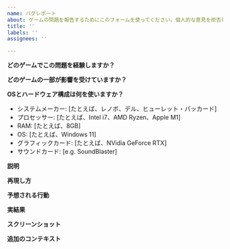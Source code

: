 ```yaml
---
name: バグレポート
about: ゲームの問題を報告するためにこのフォームを使ってください。個人的な意見を拒否します。
title: ''
labels: ''
assignees: ''

---
```


**どのゲームでこの問題を経験しますか？**
<!-- たとえば、「東方香霖伝」を入れてください。 -->

**どのゲームの一部が影響を受けていますか？**
<!-- たとえば、「ステージ２」か「セットアップ／ハイスコア画面」を入れてください。 -->


**OSとハードウェア構成は何を使いますか？**
 - システムメーカー: [たとえば、レノボ、デル、ヒューレット・パッカード] <!-- カスタムPCを使えば、マザーボードメーカーを入れてください。Macを使えば、Appleを入れてください。 -->
 - プロセッサー: [たとえば、Intel i7、AMD Ryzen、Apple M1]
 - RAM: [たとえば、8GB]
 - OS: [たとえば、Windows 11]
 - グラフィックカード: [たとえば、NVidia GeForce RTX]
 - サウンドカード: [e.g. SoundBlaster]

**説明**
<!-- 1つ以上の文で、問題を説明してください。「ボスは不具合のある」や「ボスは圧倒的な」やなど非説明的な語句を使わないでください。 -->


**再現し方**
<!-- バグを起こりにするために全ての行動をリストしてください。あらゆる可能性を考慮して再現可能でなければなりません。 -->


**予想される行動**
<!-- バグが存在しないなら何が起こるかを説明してください。 -->


**実結果**
<!-- 手順に従えば何が起こるかを説明してください。 -->


**スクリーンショット**
<!-- 該当する場合、さらに問題を説明するスクリーンショットを追加してください。 -->



**追加のコンテキスト**
<!-- 問題について他のコンテキストをここに追加してください。 -->
